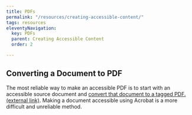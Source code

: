 ```yaml
---
title: PDFs
permalink: "/resources/creating-accessible-content/"
tags: resources
eleventyNavigation:
  key: PDFs
  parent: Creating Accessible Content
  order: 2

---
```

## Converting a Document to PDF

The most reliable way to make an accessible PDF is to start with an accessible source document and [convert that document to a tagged PDF. (external link)](https://webaim.org/techniques/acrobat/converting#word). Making a document accessible using Acrobat is a more difficult and unreliable method.
